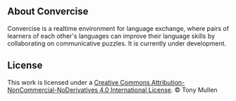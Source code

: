 ## About Convercise
Convercise is a realtime environment for language exchange, where pairs
of learners of each other's languages can improve their language skills
by collaborating on communicative puzzles. It is currently under development.

## License
This work is licensed under a [Creative Commons Attribution-NonCommercial-NoDerivatives 4.0 International License](http://creativecommons.org/licenses/by-nc-nd/4.0/). © Tony Mullen
